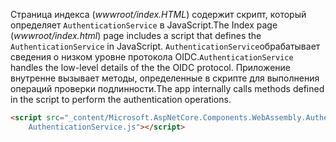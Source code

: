 <span data-ttu-id="a586d-101">Страница индекса (*wwwroot/index.HTML*) содержит скрипт, который определяет `AuthenticationService` в JavaScript.</span><span class="sxs-lookup"><span data-stu-id="a586d-101">The Index page (*wwwroot/index.html*) page includes a script that defines the `AuthenticationService` in JavaScript.</span></span> <span data-ttu-id="a586d-102">`AuthenticationService`обрабатывает сведения о низком уровне протокола OIDC.</span><span class="sxs-lookup"><span data-stu-id="a586d-102">`AuthenticationService` handles the low-level details of the the OIDC protocol.</span></span> <span data-ttu-id="a586d-103">Приложение внутренне вызывает методы, определенные в скрипте для выполнения операций проверки подлинности.</span><span class="sxs-lookup"><span data-stu-id="a586d-103">The app internally calls methods defined in the script to perform the authentication operations.</span></span>

```html
<script src="_content/Microsoft.AspNetCore.Components.WebAssembly.Authentication/
    AuthenticationService.js"></script>
```
